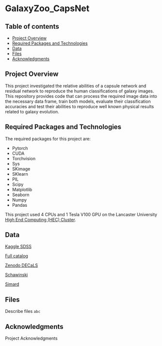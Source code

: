 # GalaxyZoo_CapsNet

## Table of contents
* [Project Overview](#general-info)
* [Required Packages and Technologies](#technologies)
* [Data](#setup)
* [Files](#files)
* [Acknowledgments](#acknowledgments)

## Project Overview
This project investigated the relative abilities of a capsule network and residual network to reproduce the human classifications of galaxy images. This repository provides code that can process the required image data into the necessary data frame, train both models, evaluate their classification accuracies and test their abilities to reproduce well known physical results related to galaxy evolution.
	
## Required Packages and Technologies
The required packages for this project are:
* Pytorch
* CUDA
* Torchvision
* Sys
* SKimage
* SKlearn
* PIL
* Scipy
* Matplotlib
* Seaborn
* Numpy
* Pandas

This project used 4 CPUs and 1 Tesla V100 GPU on the Lancaster University [High End Computing (HEC) Cluster](https://answers.lancaster.ac.uk/display/ISS/High+End+Computing+%28HEC%29+help).
	
## Data
[Kaggle SDSS](https://www.kaggle.com/competitions/galaxy-zoo-the-galaxy-challenge/data)

[Full catalog](https://data.galaxyzoo.org/)

[Zenodo DECaLS](https://zenodo.org/record/4196267#.YqiMJqHMLIU)

[Schawinski](https://cdsarc.cds.unistra.fr/viz-bin/cat/J/ApJ/711/284#/browse)

[Simard](https://cdsarc.cds.unistra.fr/viz-bin/cat/J/ApJS/196/11#/browse)



## Files
Describe files
```abc```

## Acknowledgments
Project Acknowledgments
